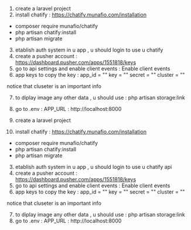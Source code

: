 1. create a laravel project
2. install chatify :
https://chatify.munafio.com/installation
- composer require munafio/chatify
- php artisan chatify:install
- php artisan migrate
3. etablish auth system in u app , u should login to use u chatify
4. create a pusher account :
https://dashboard.pusher.com/apps/1551818/keys
5. go to api settings and enable client events : Enable client events
6. app keys to copy the key :
app_id = ""
key = ""
secret = ""
cluster = ""

notice that cluseter is an important info

7. to diplay image any other data , u should use :
php artisan storage:link
8. go to .env : APP_URL : http://localhost:8000



1. create a laravel project
2. install chatify :
https://chatify.munafio.com/installation
- composer require munafio/chatify
- php artisan chatify:install
- php artisan migrate
3. etablish auth system in u app , u should login to use u chatify api
4. create a pusher account :
https://dashboard.pusher.com/apps/1551818/keys
5. go to api settings and enable client events : Enable client events
6. app keys to copy the key :
app_id = ""
key = ""
secret = ""
cluster = ""

notice that cluseter is an important info

7. to diplay image any other data , u should use :
php artisan storage:link
8. go to .env : APP_URL : http://localhost:8000


